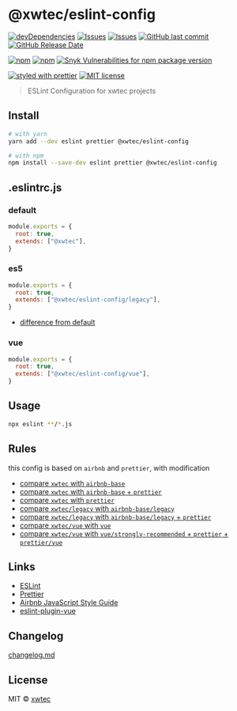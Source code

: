 # @xwtec/eslint-config

[![devDependencies](https://img.shields.io/david/dev/xwtec/eslint-config.svg?style=flat-square)](https://david-dm.org/xwtec/eslint-config)
[![Issues](http://img.shields.io/github/issues/xwtec/eslint-config.svg?style=flat-square)](https://github.com/xwtec/eslint-config/issues)
[![Issues](https://img.shields.io/github/issues-pr/xwtec/eslint-config.svg?style=flat-square)](https://github.com/xwtec/eslint-config/pulls)
[![GitHub last commit](https://img.shields.io/github/last-commit/xwtec/eslint-config.svg?style=flat-square)](https://github.com/xwtec/eslint-config/commits)
[![GitHub Release Date](https://img.shields.io/github/release-date/xwtec/eslint-config.svg?style=flat-square)](https://github.com/xwtec/eslint-config/releases)

[![npm](https://img.shields.io/npm/v/@xwtec/eslint-config.svg?style=flat-square)](https://www.npmjs.com/package/@xwtec/eslint-config)
[![npm](https://img.shields.io/npm/dt/@xwtec/eslint-config.svg?style=flat-square)](https://www.npmjs.com/package/@xwtec/eslint-config)
[![Snyk Vulnerabilities for npm package version](https://img.shields.io/snyk/vulnerabilities/npm/@xwtec/eslint-config.svg?style=flat-square)](https://snyk.io/vuln/npm:@xwtec%2Feslint-config)

[![styled with prettier](https://img.shields.io/badge/styled_with-prettier-ff69b4.svg?style=flat-square)](https://github.com/prettier/prettier)
[![MIT license](https://img.shields.io/github/license/xwtec/eslint-config.svg?style=flat-square)](http://opensource.org/licenses/MIT)

> ESLint Configuration for xwtec projects

## Install

```sh
# with yarn
yarn add --dev eslint prettier @xwtec/eslint-config

# with npm
npm install --save-dev eslint prettier @xwtec/eslint-config
```

## .eslintrc.js

### default

```js
module.exports = {
  root: true,
  extends: ["@xwtec"],
}
```

### es5

```js
module.exports = {
  root: true,
  extends: ["@xwtec/eslint-config/legacy"],
}
```

- [difference from default](https://github.com/xwtec/eslint-config/blob/master/docs/compare-xwtec-legacy.md)

### vue

```js
module.exports = {
  root: true,
  extends: ["@xwtec/eslint-config/vue"],
}
```

## Usage

```sh
npx eslint **/*.js
```

## Rules

this config is based on `airbnb` and `prettier`, with modification

- [compare `xwtec` with `airbnb-base`](https://github.com/xwtec/eslint-config/tree/master/docs/compare-xwtec-airbnb.md)
- [compare `xwtec` with `airbnb-base` + `prettier`](https://github.com/xwtec/eslint-config/tree/master/docs/compare-xwtec-airbnb-prettier.md)
- [compare `xwtec` with `prettier`](https://github.com/xwtec/eslint-config/tree/master/docs/compare-xwtec-prettier.md)
- [compare `xwtec/legacy` with `airbnb-base/legacy`](https://github.com/xwtec/eslint-config/tree/master/docs/compare-legacy-airbnb-legacy.md)
- [compare `xwtec/legacy` with `airbnb-base/legacy` + `prettier`](https://github.com/xwtec/eslint-config/tree/master/docs/compare-legacy-airbnb-legacy-prettier.md)
- [compare `xwtec/vue` with `vue`](https://github.com/xwtec/eslint-config/tree/master/docs/compare-vue-vue.md)
- [compare `xwtec/vue` with `vue/strongly-recommended` + `prettier` + `prettier/vue`](https://github.com/xwtec/eslint-config/tree/master/docs/compare-vue-vue-prettier.md)

## Links

- [ESLint](https://eslint.org/)
- [Prettier](https://prettier.io/)
- [Airbnb JavaScript Style Guide](https://github.com/airbnb/javascript)
- [eslint-plugin-vue](https://github.com/vuejs/eslint-plugin-vue)

## Changelog

[changelog.md](https://github.com/xwtec/eslint-config/blob/master/changelog.md)

## License

MIT © [xwtec](https://github.com/xwtec)
